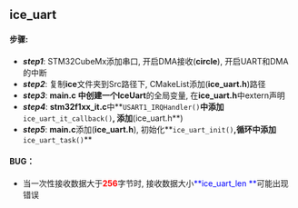 ## ice_uart

#### 步骤:

- ***step1***: STM32CubeMx添加串口, 开启DMA接收(**circle**), 开启UART和DMA的中断
- ***step2***: 复制**ice**文件夹到Src路径下, CMakeList添加(**ice_uart.h**)路径
- ***step3***: **main.c **中创建一个**IceUart**的全局变量, 在**ice_uart.h**中extern声明
- ***step4***: **stm32f1xx_it.c**中**`USART1_IRQHandler()`**中添加**`ice_uart_it_callback()`**, 添加**(ice_uart.h**)
- ***step5***: **main.c**添加(**ice_uart.h**), 初始化**`ice_uart_init()`**,循环中添加**`ice_uart_task()`**


#### BUG：

- 当一次性接收数据大于<font color=red>**256**</font>字节时, 接收数据大小<font color=blue>**ice_uart_len **</font>可能出现错误 

